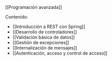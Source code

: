 [[Programación avanzada]]

Contenido:
+ [[Introducción a REST con Spring]]
+ [[Desarrollo de controladores]]
+ [[Validación básica de datos]]
+ [[Gestión de excepciones]]
+ [[Internalización de mensajes]]
+ [[Autenticación, acceso y control de acceso]]